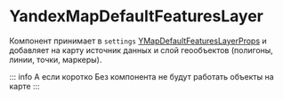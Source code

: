 # YandexMapDefaultFeaturesLayer

Компонент принимает в `settings` [YMapDefaultFeaturesLayerProps](https://yandex.ru/maps-api/docs/js-api/object/layers/YMapDefaultFeaturesLayer.html#props) и добавляет на карту источник данных и слой геообъектов (полигоны, линии, точки, маркеры).

::: info А если коротко
Без компонента не будут работать объекты на карте
:::
